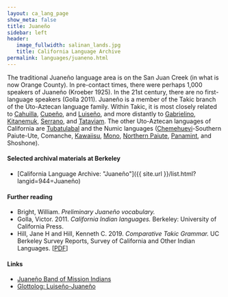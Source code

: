 ```yaml
---
layout: ca_lang_page
show_meta: false
title: Juaneño
sidebar: left
header:
   image_fullwidth: salinan_lands.jpg
   title: California Language Archive
permalink: languages/juaneno.html
---
```


The traditional Juaneño language area is on the San Juan Creek (in what is now Orange County). In pre-contact times, there were perhaps 1,000 speakers of Juaneño (Kroeber 1925). In the 21st century, there are no first-language speakers (Golla 2011). Juaneño is a member of the Takic branch of the Uto-Aztecan language family. Within Takic, it is most closely related to [Cahuilla](cahuilla.html), [Cupeño](cupeno.html), and [Luiseño](luiseno.html), and more distantly to [Gabrielino](gabrielino.html), [Kitanemuk](kitanemuk.html), [Serrano](serrano.html), and [Tataviam](tataviam.html). The other Uto-Aztecan languages of California are [Tubatulabal](tubatulabal.html) and the Numic languages ([Chemehuevi](chemehuevi.html)-Southern Paiute-Ute, Comanche, [Kawaiisu](kawaiisu.html), [Mono](mono.html), [Northern Paiute](northern-paiute.html), [Panamint](panamint.html), and Shoshone).

#### Selected archival materials at Berkeley

* [California Language Archive: "Juaneño"]({{ site.url }}/list.html?langid=944=Juaneño)

#### Further reading

* Bright, William. *Preliminary Juaneño vocabulary.* <!-- [[link](http://www.juaneno.com/default.tpl?PageID=166)] -->
* Golla, Victor. 2011. *California Indian languages.* Berkeley: University of California Press.
* Hill, Jane H and Hill, Kenneth C. 2019. *Comparative Takic Grammar.* UC Berkeley Survey Reports, Survey of California and Other Indian Languages.
[[PDF](https://escholarship.org/uc/item/6tr732gg)]

#### Links

* [Juaneño Band of Mission Indians](http://www.juaneno.com)
* [Glottolog: Luiseño-Juaneño](https://glottolog.org/resource/languoid/id/luis1253)

